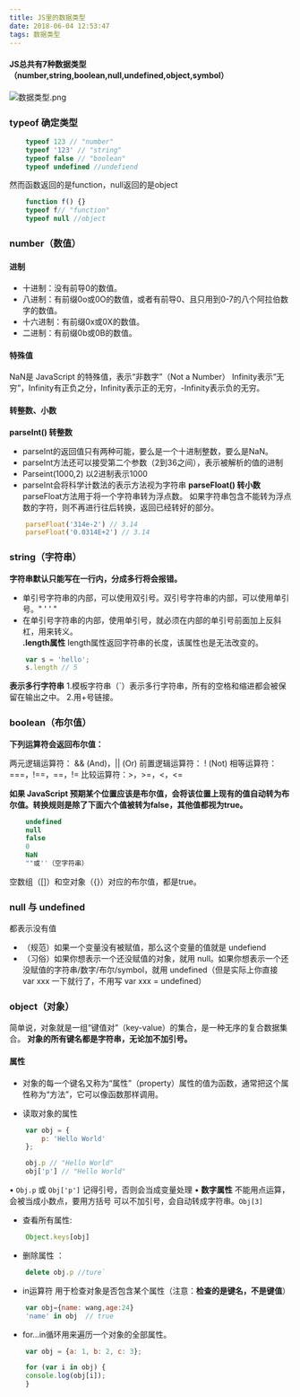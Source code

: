 ```yaml
---
title: JS里的数据类型
date: 2018-06-04 12:53:47
tags: 数据类型
---
```

#### JS总共有7种数据类型（number,string,boolean,null,undefined,object,symbol）
![数据类型.png](https://i.loli.net/2018/06/04/5b14c929d15fd.png)
### typeof 确定类型 
``` js    
    typeof 123 // "number"
    typeof '123' // "string"
    typeof false // "boolean"
    typeof undefined //undefiend
```
然而函数返回的是function，null返回的是object
``` js
    function f() {}
    typeof f// "function"
    typeof null //object
```

### number（数值）
#### 进制
- 十进制：没有前导0的数值。
- 八进制：有前缀0o或0O的数值，或者有前导0、且只用到0-7的八个阿拉伯数字的数值。
- 十六进制：有前缀0x或0X的数值。
- 二进制：有前缀0b或0B的数值。
#### 特殊值
NaN是 JavaScript 的特殊值，表示“非数字”（Not a Number）
Infinity表示“无穷”，Infinity有正负之分，Infinity表示正的无穷，-Infinity表示负的无穷。
#### 转整数、小数
**parseInt() 转整数**
- parseInt的返回值只有两种可能，要么是一个十进制整数，要么是NaN。
- parseInt方法还可以接受第二个参数（2到36之间），表示被解析的值的进制
- Parseint(1000,2)  以2进制表示1000
- parseInt会将科学计数法的表示方法视为字符串
**parseFloat() 转小数**
parseFloat方法用于将一个字符串转为浮点数。
如果字符串包含不能转为浮点数的字符，则不再进行往后转换，返回已经转好的部分。
``` js
    parseFloat('314e-2') // 3.14
    parseFloat('0.0314E+2') // 3.14
```

### string（字符串）
**字符串默认只能写在一行内，分成多行将会报错。**
- 单引号字符串的内部，可以使用双引号。双引号字符串的内部，可以使用单引号。" ' ' "
- 在单引号字符串的内部，使用单引号，就必须在内部的单引号前面加上反斜杠，用来转义。\
**\.length属性**
length属性返回字符串的长度，该属性也是无法改变的。
``` js
    var s = 'hello';
    s.length // 5
```
**表示多行字符串**
1.模板字符串（`）表示多行字符串，所有的空格和缩进都会被保留在输出之中。
2.用+号链接。


### boolean（布尔值）
**下列运算符会返回布尔值：**

两元逻辑运算符： && (And)，|| (Or)
前置逻辑运算符： ! (Not)
相等运算符：===，!==，==，!=
比较运算符：>，>=，<，<=

**如果 JavaScript 预期某个位置应该是布尔值，会将该位置上现有的值自动转为布尔值。转换规则是除了下面六个值被转为false，其他值都视为true。**
``` js
    undefined
    null
    false
    0
    NaN
    ""或''（空字符串）
```
空数组（[]）和空对象（{}）对应的布尔值，都是true。


### null 与 undefined
都表示没有值
- （规范）如果一个变量没有被赋值，那么这个变量的值就是 undefiend
- （习俗）如果你想表示一个还没赋值的对象，就用 null。如果你想表示一个还没赋值的字符串/数字/布尔/symbol，就用 undefined（但是实际上你直接 var xxx 一下就行了，不用写 var xxx = undefined）



### object（对象）
简单说，对象就是一组“键值对”（key-value）的集合，是一种无序的复合数据集合。
**对象的所有键名都是字符串，无论加不加引号。**
#### 属性
- 对象的每一个键名又称为“属性”（property）属性的值为函数，通常把这个属性称为“方法”，它可以像函数那样调用。

- 读取对象的属性
``` js
    var obj = {
        p: 'Hello World'
    };

    obj.p // "Hello World"
    obj['p'] // "Hello World"
```
• `Obj.p` 或  `Obj['p']`   记得引号，否则会当成变量处理
• **数字属性** 不能用点运算，会被当成小数点，要用方括号 可以不加引号，会自动转成字符串。`Obj[3]`

- 查看所有属性: 
``` js 
    Object.keys[obj]
```

- 删除属性 ： 
``` js 
    delete obj.p //ture`
```
- in运算符
用于检查对象是否包含某个属性（注意：**检查的是键名，不是键值**）
``` js
    var obj={name: wang,age:24}
    'name' in obj  // true
```
- for...in循环用来遍历一个对象的全部属性。
``` js
    var obj = {a: 1, b: 2, c: 3};

    for (var i in obj) {
    console.log(obj[i]);
    }
```

